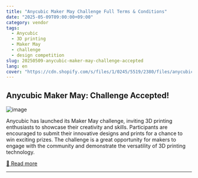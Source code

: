 ```yaml
---
title: "Anycubic Maker May Challenge Full Terms & Conditions"
date: "2025-05-09T09:00:00+09:00"
category: vendor
tags:
  - Anycubic
  - 3D printing
  - Maker May
  - challenge
  - design competition
slug: 20250509-anycubic-maker-may-challenge-accepted
lang: en
cover: "https://cdn.shopify.com/s/files/1/0245/5519/2380/files/anycubic-maker-800X450.jpg?v=1746776850"
---
```


## Anycubic Maker May: Challenge Accepted!
![image](https://cdn.shopify.com/s/files/1/0245/5519/2380/files/anycubic-maker-800X450.jpg?v=1746776850)

Anycubic has launched its Maker May challenge, inviting 3D printing enthusiasts to showcase their creativity and skills. Participants are encouraged to submit their innovative designs and prints for a chance to win exciting prizes. The challenge is a great opportunity for makers to engage with the community and demonstrate the versatility of 3D printing technology.

[🔗 Read more](https://store.anycubic.com/blogs/news/anycubic-maker-may-challenge-full-terms-conditions)

---